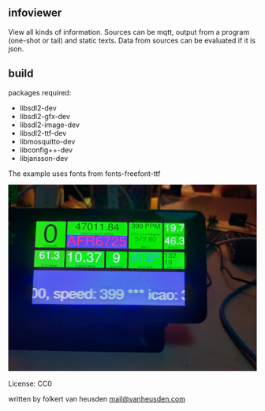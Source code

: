 infoviewer
----------

View all kinds of information.
Sources can be mqtt, output from a program (one-shot or tail) and static texts.
Data from sources can be evaluated if it is json.


build
-----

packages required:
* libsdl2-dev
* libsdl2-gfx-dev
* libsdl2-image-dev
* libsdl2-ttf-dev
* libmosquitto-dev
* libconfig++-dev
* libjansson-dev

The example uses fonts from fonts-freefont-ttf


![(screenshot)](images/schermpje3.jpg)


License: CC0

written by folkert van heusden <mail@vanheusden.com>
